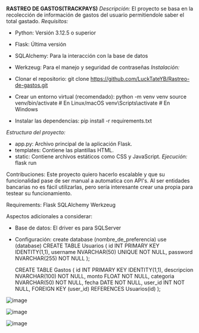 **RASTREO DE GASTOS(TRACKPAYS)**
*Descripción:*
El proyecto se basa en la recolección de información de gastos del usuario permitiendole saber el total gastado.
*Requisitos:*
 * Python: Versión 3.12.5 o superior
 * Flask: Última versión
 * SQLAlchemy: Para la interacción con la base de datos
 * Werkzeug: Para el manejo y seguridad de contraseñas
*Instalación:*
 * Clonar el repositorio:
   git clone https://github.com/LuckTateYB/Rastreo-de-gastos.git

 * Crear un entorno virtual (recomendado):
   python -m venv venv
source venv/bin/activate  # En Linux/macOS
venv\Scripts\activate  # En Windows

 * Instalar las dependencias:
   pip install -r requirements.txt

*Estructura del proyecto:*
 * app.py: Archivo principal de la aplicación Flask.
 * templates: Contiene las plantillas HTML.
 * static: Contiene archivos estáticos como CSS y JavaScript.
*Ejecución:*
flask run

Contribuciones:
Este proyecto quiero hacerlo escalable y que su funcionalidad pase de ser manual a automatica con API's.
Al ser entidades bancarias no es fácil utilizarlas, pero sería interesante crear una propia para testear su funcionamiento.

Requirements:
Flask
SQLAlchemy
Werkzeug

Aspectos adicionales a considerar:
 * Base de datos: El driver es para SQLServer
 * Configuración:
   create database (nombre_de_preferencia)
   use (database) 
   CREATE TABLE Usuarios (
      id INT PRIMARY KEY IDENTITY(1,1),
      username NVARCHAR(50) UNIQUE NOT NULL,
      password NVARCHAR(255) NOT NULL
    );

    CREATE TABLE Gastos (
      id INT PRIMARY KEY IDENTITY(1,1),
      descripcion NVARCHAR(100) NOT NULL,
      monto FLOAT NOT NULL,
      categoria NVARCHAR(50) NOT NULL,
      fecha DATE NOT NULL,
      user_id INT NOT NULL,
      FOREIGN KEY (user_id) REFERENCES Usuarios(id)
    );

 
![image](https://github.com/user-attachments/assets/ca18d2de-cec6-4b4d-973a-448eb57ef8d6)


![image](https://github.com/user-attachments/assets/0968d449-1c3c-470a-a7ca-5b7f95d341b9)


![image](https://github.com/user-attachments/assets/e198c519-7bc7-4721-a489-196c70cabd6d)
